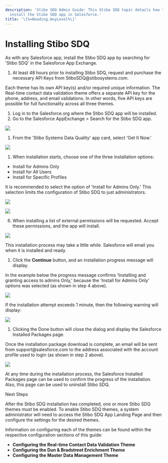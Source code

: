 ```yaml
---
description: 'Stibo SDQ Admin Guide: This Stibo SDQ topic details how to
  install the Stibo SDQ app in Salesforce.'
title: '\[%=Heading.AnyLevel%\]'
---
```


Installing Stibo SDQ
====================

As with any Salesforce app, install the Stibo SDQ app by searching for
\'Stibo SDQ\' in the Salesforce App Exchange.

1.  At least 48 hours prior to installing Stibo SDQ, request and
    purchase the necessary API Keys from StiboSDQ\@stibosystems.com.

Each theme has its own API key(s) and/or required unique information.
The Real-time contact data validation theme offers a separate API key
for the phone, address, and email validations. In other words, five API
keys are possible for full functionality across all three themes.

1.  Log in to the Salesforce.org where the Stibo SDQ app will be
    installed.
2.  Go to the Salesforce AppExchange \> Search for the Stibo SDQ app.

![](../../../../Resources/Images/Solution%20Enablement/SearchAppExchange.png)

1.  From the \'Stibo Systems Data Quality\' app card, select \'Get It
    Now.\'

![](../../../../Resources/Images/Solution%20Enablement/GetStiboSDQ.png)

1.  When installation starts, choose one of the three installation
    options:

-   Install for Admins Only
-   Install for All Users
-   Install for Specific Profiles

It is recommended to select the option of \'Install for Admins Only.\'
This selection limits the configuration of Stibo SDQ to just
administrators.

![](../../../../Resources/Images/CMDM/AdminGuide/InstallOptions-70%25.png)

![](../../../../Resources/Images/CMDM/AdminGuide/InstallOptions.png)

6.  When installing a list of external permissions will be requested.
    Accept these permissions, and the app will install.

![](../../../../Resources/Images/CMDM/AdminGuide/Initial%20Setup/Approve%20Third-Party%20Access.png)

This installation process may take a little while. Salesforce will email
you when it is installed and ready.

1.  Click the **Continue** button, and an installation progress message
    will display.

In the example below the progress message confirms \'Installing and
granting access to admins Only,\' because the \'Install for Admins
Only\' options was selected (as shown in step 4 above).

![](../../../../Resources/Images/CMDM/AdminGuide/Initial%20Setup/InstallStiboSDQDialog.png)

If the installation attempt exceeds 1 minute, then the following warning
will display:

![](../../../../Resources/Images/CMDM/AdminGuide/Initial%20Setup/InstallStiboSDQDialogTakingALongTime.png)

1.  Clicking the Done button will close the dialog and display the
    Salesforce Installed Packages page.

Once the installation package download is complete, an email will be
sent from support\@salesforce.com to the address associated with the
account profile used to login (as shown in step 2 above).

![](../../../../Resources/Images/CMDM/AdminGuide/Email%20Confirmation.png)

At any time during the installation process, the Salesforce Installed
Packages page can be used to confirm the progress of the installation.
Also, this page can be used to uninstall Stibo SDQ.

Next Steps

After the Stibo SDQ installation has completed, one or more Stibo SDQ
themes must be enabled. To enable Stibo SDQ themes, a system
administrator will need to access the Stibo SDQ App Landing Page and
then configure the settings for the desired themes.

Information on configuring each of the themes can be found within the
respective configuration sections of this guide:

-   **Configuring the Real-time Contact Data Validation Theme**
-   **Configuring the Dun & Bradstreet Enrichment Theme**
-   **Configuring the Master Data Management Theme**
